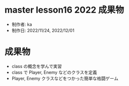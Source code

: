 # master lesson16 2022 成果物

- 制作者: ka
- 制作日: 2022/11/24, 2022/12/01

# 成果物

- class の概念を学んで実習
- class で Player, Enemy などのクラスを定義
- Player, Enemy クラスなどをつかった簡単な格闘ゲーム
